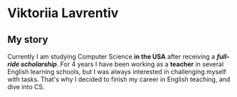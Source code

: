 # Viktoriia Lavrentiv 

## My story
Currently I am studying Computer Science **in the USA** after receiving a **_full-ride scholarship_**. For 4 years I have been working as a **teacher** in several English learning schools, but I was always interested in challenging myself with tasks. That's why I decided to finish my career in English teaching, and dive into CS. 